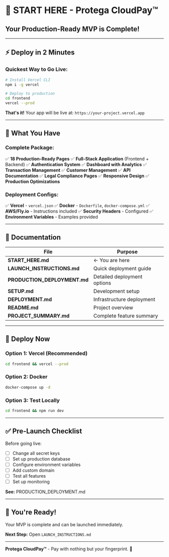 # 🚀 START HERE - Protega CloudPay™

## Your Production-Ready MVP is Complete!

---

## ⚡ Deploy in 2 Minutes

### Quickest Way to Go Live:

```bash
# Install Vercel CLI
npm i -g vercel

# Deploy to production
cd frontend
vercel --prod
```

**That's it!** Your app will be live at: `https://your-project.vercel.app`

---

## 📂 What You Have

### Complete Package:

✅ **18 Production-Ready Pages**
✅ **Full-Stack Application** (Frontend + Backend)
✅ **Authentication System**
✅ **Dashboard with Analytics**
✅ **Transaction Management**
✅ **Customer Management**
✅ **API Documentation**
✅ **Legal Compliance Pages**
✅ **Responsive Design**
✅ **Production Optimizations**

### Deployment Configs:

✅ **Vercel** - `vercel.json`
✅ **Docker** - `Dockerfile`, `docker-compose.yml`
✅ **AWS/Fly.io** - Instructions included
✅ **Security Headers** - Configured
✅ **Environment Variables** - Examples provided

---

## 📖 Documentation

| File | Purpose |
|------|---------|
| **START_HERE.md** | ← You are here |
| **LAUNCH_INSTRUCTIONS.md** | Quick deployment guide |
| **PRODUCTION_DEPLOYMENT.md** | Detailed deployment options |
| **SETUP.md** | Development setup |
| **DEPLOYMENT.md** | Infrastructure deployment |
| **README.md** | Project overview |
| **PROJECT_SUMMARY.md** | Complete feature summary |

---

## 🎯 Deploy Now

### Option 1: Vercel (Recommended)
```bash
cd frontend && vercel --prod
```

### Option 2: Docker
```bash
docker-compose up -d
```

### Option 3: Test Locally
```bash
cd frontend && npm run dev
```

---

## ✅ Pre-Launch Checklist

Before going live:

- [ ] Change all secret keys
- [ ] Set up production database
- [ ] Configure environment variables
- [ ] Add custom domain
- [ ] Test all features
- [ ] Set up monitoring

**See:** PRODUCTION_DEPLOYMENT.md

---

## 🎉 You're Ready!

Your MVP is complete and can be launched immediately.

**Next Step:** Open `LAUNCH_INSTRUCTIONS.md`

---

**Protega CloudPay™** - Pay with nothing but your fingerprint. 🚀


